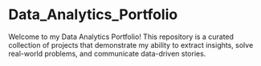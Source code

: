 # Data_Analytics_Portfolio
Welcome to my Data Analytics Portfolio! This repository is a curated collection of projects that demonstrate my ability to extract insights, solve real-world problems, and communicate data-driven stories.
